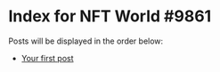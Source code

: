 # Index for NFT World #9861
Posts will be displayed in the order below:

- [Your first post](./001-first.md)

